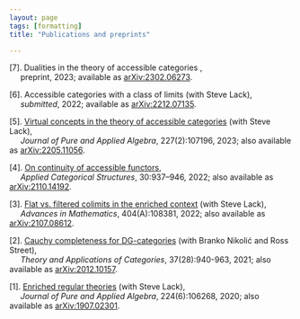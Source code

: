 ```yaml
---
layout: page
tags: [formatting]
title: "Publications and preprints"

---
```


[7]. Dualities in the theory of accessible categories , <br>
     preprint, 2023; available as [arXiv:2302.06273](https://arxiv.org/abs/2302.06273).

[6]. Accessible categories with a class of limits (with Steve Lack), <br>
     *submitted*, 2022; available as [arXiv:2212.07135](https://arxiv.org/abs/2212.07135).

[5]. [Virtual concepts in the theory of accessible categories](https://doi.org/10.1016/j.jpaa.2022.107196) (with Steve Lack), <br>
     *Journal of Pure and Applied Algebra*, 227(2):107196, 2023; also available as [arXiv:2205.11056](https://arxiv.org/abs/2205.11056).

[4]. [On continuity of accessible functors](https://doi.org/10.1007/s10485-022-09677-x), <br>
     *Applied Categorical Structures*, 30:937–946, 2022; also available as [arXiv:2110.14192](https://arxiv.org/abs/2110.14192).

[3]. [Flat vs. filtered colimits in the enriched context](https://doi.org/10.1016/j.aim.2022.108381) (with Steve Lack), <br>
     *Advances in Mathematics*, 404(A):108381, 2022; also available as [arXiv:2107.08612](https://arxiv.org/abs/2107.08612).

[2]. [Cauchy completeness for DG-categories](http://www.tac.mta.ca/tac/volumes/37/28/37-28abs.html) (with Branko Nikolić and Ross Street), <br>
     *Theory and Applications of Categories*, 37(28):940-963, 2021; also available as [arXiv:2012.10157](https://arxiv.org/abs/2012.10157). 

[1]. [Enriched regular theories](https://doi.org/10.1016/j.jpaa.2019.106268) (with Steve Lack), <br>
     *Journal of Pure and Applied Algebra*, 224(6):106268, 2020; also available as [arXiv:1907.02301](https://arxiv.org/abs/1907.02301). 



